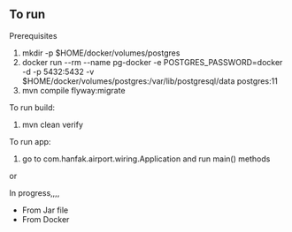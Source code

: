 ## To run

Prerequisites

1. mkdir -p $HOME/docker/volumes/postgres
2. docker run --rm --name pg-docker -e POSTGRES_PASSWORD=docker -d -p 5432:5432 -v $HOME/docker/volumes/postgres:/var/lib/postgresql/data  postgres:11
3. mvn compile flyway:migrate

To run build:

1. mvn clean verify

To run app:

1. go to com.hanfak.airport.wiring.Application and run main() methods

or

In progress,,,,
 - From Jar file
 - From Docker
